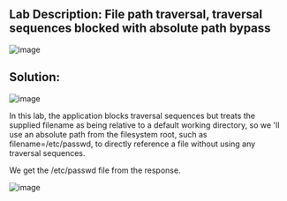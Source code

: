 ## Lab Description: File path traversal, traversal sequences blocked with absolute path bypass

![image](https://github.com/jayshah17/PortSwiggerLabs/assets/76842630/7fd6f7b9-5f96-4d96-bf74-9d1246ef395e)

## Solution:

![image](https://github.com/jayshah17/PortSwiggerLabs/assets/76842630/5f4110f8-3689-477e-84fa-61fb9d27b3c6)

In this lab, the application blocks traversal sequences but treats the supplied filename as being relative to a default working directory, so we 'll use an absolute path from the filesystem root, such as filename=/etc/passwd, to directly reference a file without using any traversal sequences.

We get the /etc/passwd file from the response.

![image](https://github.com/jayshah17/PortSwiggerLabs/assets/76842630/35d87837-49b4-4945-9963-7ce113513b9c)
